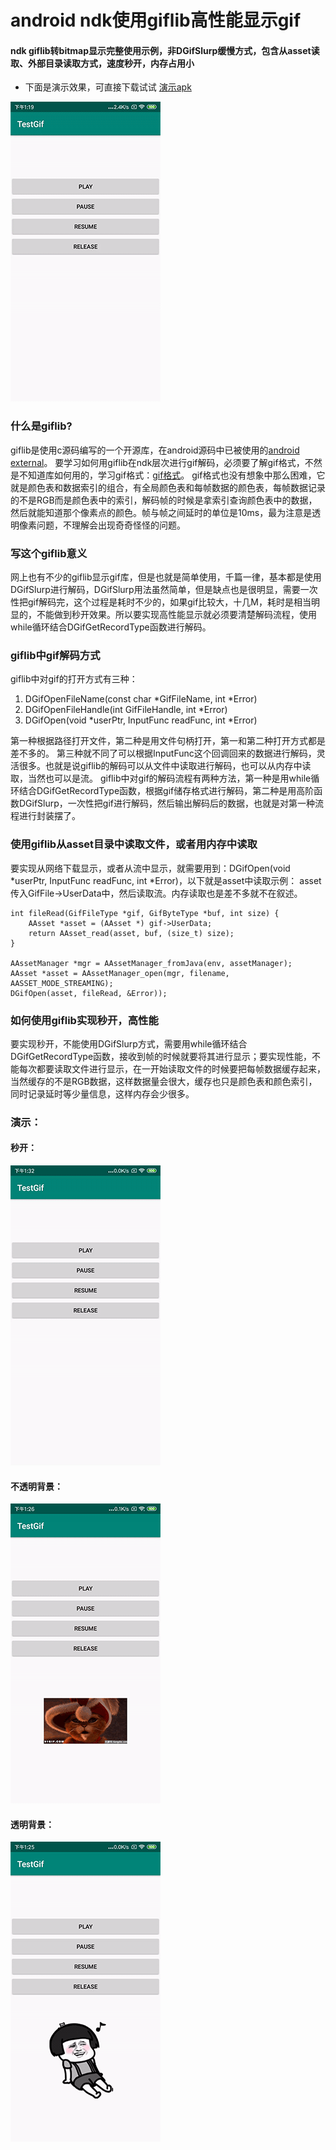 # android ndk使用giflib高性能显示gif  

#### ndk giflib转bitmap显示完整使用示例，非DGifSlurp缓慢方式，包含从asset读取、外部目录读取方式，速度秒开，内存占用小

 - 下面是演示效果，可直接下载试试 [演示apk](https://github.com/DMings/NDKGif/blob/master/show-gif/app-debug.apk)

![在这里插入图片描述](https://github.com/DMings/NDKGif/blob/master/show-gif/demo.gif)
### 什么是giflib?
giflib是使用c源码编写的一个开源库，在android源码中已被使用的[android external](http://androidxref.com/9.0.0_r3/xref/external/giflib/)。
要学习如何用giflib在ndk层次进行gif解码，必须要了解gif格式，不然是不知道库如何用的，学习gif格式：[gif格式](https://blog.csdn.net/poisx/article/details/79122506)。
gif格式也没有想象中那么困难，它就是颜色表和数据索引的组合，有全局颜色表和每帧数据的颜色表，每帧数据记录的不是RGB而是颜色表中的索引，解码帧的时候是拿索引查询颜色表中的数据，然后就能知道那个像素点的颜色。帧与帧之间延时的单位是10ms，最为注意是透明像素问题，不理解会出现奇奇怪怪的问题。
### 写这个giflib意义
网上也有不少的giflib显示gif库，但是也就是简单使用，千篇一律，基本都是使用DGifSlurp进行解码，DGifSlurp用法虽然简单，但是缺点也是很明显，需要一次性把gif解码完，这个过程是耗时不少的，如果gif比较大，十几M，耗时是相当明显的，不能做到秒开效果。所以要实现高性能显示就必须要清楚解码流程，使用while循环结合DGifGetRecordType函数进行解码。
### giflib中gif解码方式
giflib中对gif的打开方式有三种：

 1. DGifOpenFileName(const char *GifFileName, int *Error)
 2. DGifOpenFileHandle(int GifFileHandle, int *Error)
 3. DGifOpen(void *userPtr, InputFunc readFunc, int *Error)
 
第一种根据路径打开文件，第二种是用文件句柄打开，第一和第二种打开方式都是差不多的。
第三种就不同了可以根据InputFunc这个回调回来的数据进行解码，灵活很多。也就是说giflib的解码可以从文件中读取进行解码，也可以从内存中读取，当然也可以是流。
giflib中对gif的解码流程有两种方法，第一种是用while循环结合DGifGetRecordType函数，根据gif储存格式进行解码，第二种是用高阶函数DGifSlurp，一次性把gif进行解码，然后输出解码后的数据，也就是对第一种流程进行封装摆了。
### 使用giflib从asset目录中读取文件，或者用内存中读取
要实现从网络下载显示，或者从流中显示，就需要用到：DGifOpen(void *userPtr, InputFunc readFunc, int *Error)，以下就是asset中读取示例：
asset传入GifFile->UserData中，然后读取流。内存读取也是差不多就不在叙述。
```
int fileRead(GifFileType *gif, GifByteType *buf, int size) {
    AAsset *asset = (AAsset *) gif->UserData;
    return AAsset_read(asset, buf, (size_t) size);
}

AAssetManager *mgr = AAssetManager_fromJava(env, assetManager);
AAsset *asset = AAssetManager_open(mgr, filename, AASSET_MODE_STREAMING);
DGifOpen(asset, fileRead, &Error));
```
### 如何使用giflib实现秒开，高性能
要实现秒开，不能使用DGifSlurp方式，需要用while循环结合DGifGetRecordType函数，接收到帧的时候就要将其进行显示；要实现性能，不能每次都要读取文件进行显示，在一开始读取文件的时候要把每帧数据缓存起来，当然缓存的不是RGB数据，这样数据量会很大，缓存也只是颜色表和颜色索引，同时记录延时等少量信息，这样内存会少很多。

### 演示：
#### 秒开：
![在这里插入图片描述](https://github.com/DMings/NDKGif/blob/master/show-gif/test_demo.gif)
#### 不透明背景：
![在这里插入图片描述](https://github.com/DMings/NDKGif/blob/master/show-gif/mao.gif)
#### 透明背景：
![在这里插入图片描述](https://github.com/DMings/NDKGif/blob/master/show-gif/mogutou.gif)
